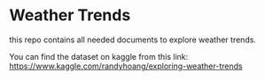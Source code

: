 # Weather Trends
this repo contains all needed documents to explore weather trends.

You can find the dataset on kaggle from this link: https://www.kaggle.com/randyhoang/exploring-weather-trends
